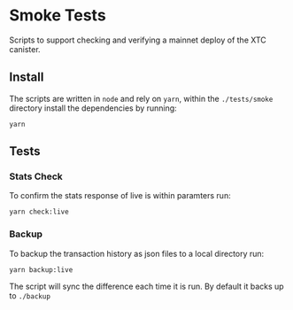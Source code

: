 # Smoke Tests

Scripts to support checking and verifying a mainnet deploy of the XTC canister.

## Install

The scripts are written in `node` and rely on `yarn`, within the `./tests/smoke` directory install the dependencies by running:

```shell
yarn
```

## Tests

### Stats Check

To confirm the stats response of live is within paramters run:

```shell
yarn check:live
```

### Backup

To backup the transaction history as json files to a local directory run:

```shell
yarn backup:live
```

The script will sync the difference each time it is run. By default it backs up to `./backup`